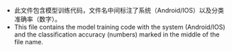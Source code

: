 - 此文件包含模型训练代码，文件名中间标注了系统（Android/IOS）以及分类准确率（数字）。
- This file contains the model training code with the system (Android/IOS) and the classification accuracy (numbers) marked in the middle of the file name.
